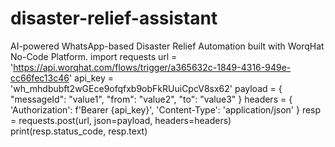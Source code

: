 # disaster-relief-assistant
AI-powered WhatsApp-based Disaster Relief Automation built with WorqHat No-Code Platform.
import requests
url = 'https://api.worqhat.com/flows/trigger/a365632c-1849-4316-949e-cc66fec13c46'
api_key = 'wh_mhdbubft2wGEce9ofqfxb9obFkRUuiCpcV8sx62'
payload = {
    "messageId": "value1",
    "from": "value2",
    "to": "value3"
}
headers = {
    'Authorization': f'Bearer {api_key}',
    'Content-Type': 'application/json'
}
resp = requests.post(url, json=payload, headers=headers)
print(resp.status_code, resp.text)
